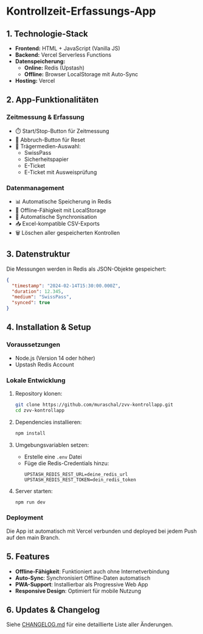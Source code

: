 # Kontrollzeit-Erfassungs-App

## 1. Technologie-Stack
- **Frontend:** HTML + JavaScript (Vanilla JS)
- **Backend:** Vercel Serverless Functions
- **Datenspeicherung:** 
  - **Online:** Redis (Upstash)
  - **Offline:** Browser LocalStorage mit Auto-Sync
- **Hosting:** Vercel

## 2. App-Funktionalitäten
### Zeitmessung & Erfassung
- ⏱️ Start/Stop-Button für Zeitmessung
- 🔄 Abbruch-Button für Reset
- 📝 Trägermedien-Auswahl:
  - SwissPass
  - Sicherheitspapier
  - E-Ticket
  - E-Ticket mit Ausweisprüfung

### Datenmanagement
- 📊 Automatische Speicherung in Redis
- 💾 Offline-Fähigkeit mit LocalStorage
- 🔄 Automatische Synchronisation
- 📥 Excel-kompatible CSV-Exports
- 🗑️ Löschen aller gespeicherten Kontrollen

## 3. Datenstruktur
Die Messungen werden in Redis als JSON-Objekte gespeichert:
```json
{
  "timestamp": "2024-02-14T15:30:00.000Z",
  "duration": 12.345,
  "medium": "SwissPass",
  "synced": true
}
```

## 4. Installation & Setup

### Voraussetzungen
- Node.js (Version 14 oder höher)
- Upstash Redis Account

### Lokale Entwicklung
1. Repository klonen:
   ```bash
   git clone https://github.com/muraschal/zvv-kontrollapp.git
   cd zvv-kontrollapp
   ```

2. Dependencies installieren:
   ```bash
   npm install
   ```

3. Umgebungsvariablen setzen:
   - Erstelle eine `.env` Datei
   - Füge die Redis-Credentials hinzu:
     ```
     UPSTASH_REDIS_REST_URL=deine_redis_url
     UPSTASH_REDIS_REST_TOKEN=dein_redis_token
     ```

4. Server starten:
   ```bash
   npm run dev
   ```

### Deployment
Die App ist automatisch mit Vercel verbunden und deployed bei jedem Push auf den main Branch.

## 5. Features
- **Offline-Fähigkeit**: Funktioniert auch ohne Internetverbindung
- **Auto-Sync**: Synchronisiert Offline-Daten automatisch
- **PWA-Support**: Installierbar als Progressive Web App
- **Responsive Design**: Optimiert für mobile Nutzung

## 6. Updates & Changelog
Siehe [CHANGELOG.md](CHANGELOG.md) für eine detaillierte Liste aller Änderungen.
